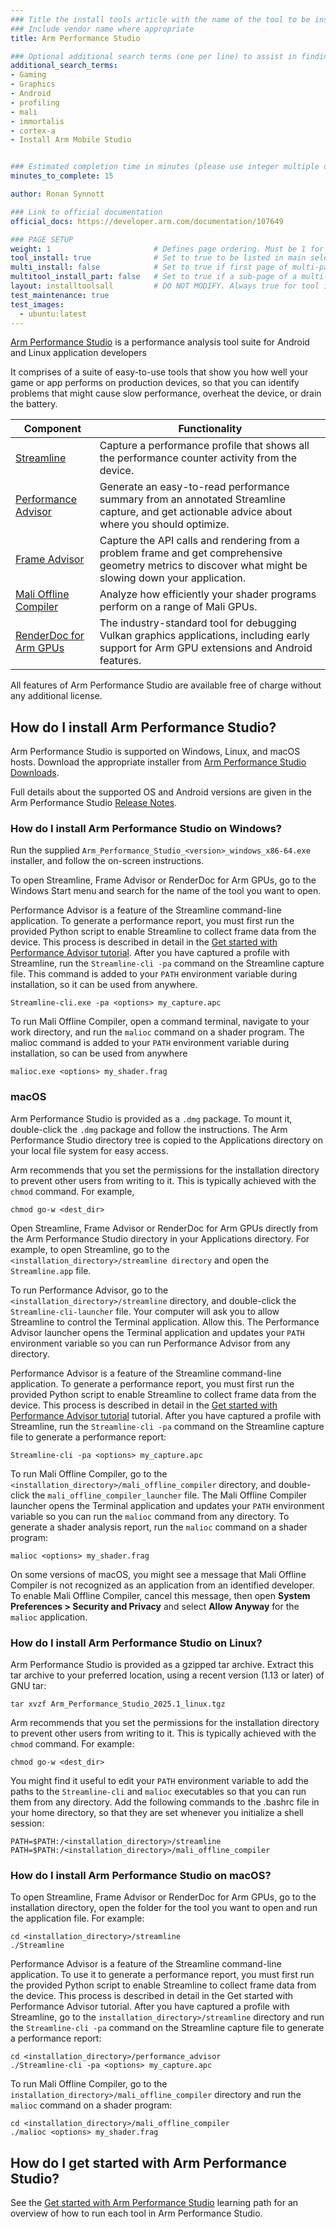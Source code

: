 ```yaml
---
### Title the install tools article with the name of the tool to be installed
### Include vendor name where appropriate
title: Arm Performance Studio

### Optional additional search terms (one per line) to assist in finding the article
additional_search_terms:
- Gaming
- Graphics
- Android
- profiling
- mali
- immortalis
- cortex-a
- Install Arm Mobile Studio


### Estimated completion time in minutes (please use integer multiple of 5)
minutes_to_complete: 15

author: Ronan Synnott

### Link to official documentation
official_docs: https://developer.arm.com/documentation/107649

### PAGE SETUP
weight: 1                       # Defines page ordering. Must be 1 for first (or only) page.
tool_install: true              # Set to true to be listed in main selection page, else false
multi_install: false            # Set to true if first page of multi-page article, else false
multitool_install_part: false   # Set to true if a sub-page of a multi-page article, else false
layout: installtoolsall         # DO NOT MODIFY. Always true for tool install articles
test_maintenance: true
test_images:
  - ubuntu:latest
---
```

[Arm Performance Studio](https://developer.arm.com/Tools%20and%20Software/Arm%20Performance%20Studio) is a performance analysis tool suite for Android and Linux application developers

It comprises of a suite of easy-to-use tools that show you how well your game or app performs on production devices, so that you can identify problems that might cause slow performance, overheat the device, or drain the battery.

| Component | Functionality |
|----------|-------------|
| [Streamline](https://developer.arm.com/Tools%20and%20Software/Streamline%20Performance%20Analyzer) | Capture a performance profile that shows all the performance counter activity from the device. |
| [Performance Advisor](https://developer.arm.com/Tools%20and%20Software/Performance%20Advisor) | Generate an easy-to-read performance summary from an annotated Streamline capture, and get actionable advice about where you should optimize. |
| [Frame Advisor](https://developer.arm.com/Tools%20and%20Software/Frame%20Advisor) | Capture the API calls and rendering from a problem frame and get comprehensive geometry metrics to discover what might be slowing down your application. |
| [Mali Offline Compiler](https://developer.arm.com/Tools%20and%20Software/Mali%20Offline%20Compiler) | Analyze how efficiently your shader programs perform on a range of Mali GPUs. |
| [RenderDoc for Arm GPUs](https://developer.arm.com/Tools%20and%20Software/RenderDoc%20for%20Arm%20GPUs) | The industry-standard tool for debugging Vulkan graphics applications, including early support for Arm GPU extensions and Android features. |


All features of Arm Performance Studio are available free of charge without any additional license.

## How do I install Arm Performance Studio?

Arm Performance Studio is supported on Windows, Linux, and macOS hosts. Download the appropriate installer from [Arm Performance Studio Downloads](https://developer.arm.com/Tools%20and%20Software/Arm%20Performance%20Studio#Downloads).

Full details about the supported OS and Android versions are given in the Arm Performance Studio [Release Notes](https://developer.arm.com/documentation/107649).

### How do I install Arm Performance Studio on Windows?

Run the supplied `Arm_Performance_Studio_<version>_windows_x86-64.exe` installer, and follow the on-screen instructions.

To open Streamline, Frame Advisor or RenderDoc for Arm GPUs, go to the Windows Start menu and search for the name of the tool you want to open.

Performance Advisor is a feature of the Streamline command-line application. To generate a performance report, you must first run the provided Python script to enable Streamline to collect frame data from the device. This process is described in detail in the [Get started with Performance Advisor tutorial](https://developer.arm.com/documentation/102478/latest). After you have captured a profile with Streamline, run the `Streamline-cli -pa` command on the Streamline capture file. This command is added to your `PATH` environment variable during installation, so it can be used from anywhere.

  ```console
  Streamline-cli.exe -pa <options> my_capture.apc
  ```

To run Mali Offline Compiler, open a command terminal, navigate to your work directory, and run the `malioc` command on a shader program. The malioc command is added to your `PATH` environment variable during installation, so can be used from anywhere

  ```console
  malioc.exe <options> my_shader.frag
  ```

### macOS

Arm Performance Studio is provided as a `.dmg` package. To mount it, double-click the `.dmg` package and follow the instructions. The Arm Performance Studio directory tree is copied to the Applications directory on your local file system for easy access.

Arm recommends that you set the permissions for the installation directory to prevent other users from writing to it. This is typically achieved with the `chmod` command. For example,

```
chmod go-w <dest_dir>
```

Open Streamline, Frame Advisor or RenderDoc for Arm GPUs directly from the Arm Performance Studio directory in your Applications directory. For example, to open Streamline, go to the `<installation_directory>/streamline directory` and open the `Streamline.app` file.

To run Performance Advisor, go to the `<installation_directory>/streamline` directory, and double-click the `Streamline-cli-launcher` file. Your computer will ask you to allow Streamline to control the Terminal application. Allow this. The Performance Advisor launcher opens the Terminal application and updates your `PATH` environment variable so you can run Performance Advisor from any directory.

Performance Advisor is a feature of the Streamline command-line application. To generate a performance report, you must first run the provided Python script to enable Streamline to collect frame data from the device. This process is described in detail in the [Get started with Performance Advisor tutorial](https://developer.arm.com/documentation/102478/latest) tutorial. After you have captured a profile with Streamline, run the `Streamline-cli -pa` command on the Streamline capture file to generate a performance report:

```
Streamline-cli -pa <options> my_capture.apc
```

To run Mali Offline Compiler, go to the `<installation_directory>/mali_offline_compiler` directory, and double-click the `mali_offline_compiler_launcher` file. The Mali Offline Compiler launcher opens the Terminal application and updates your `PATH` environment variable so you can run the `malioc` command from any directory. To generate a shader analysis report, run the `malioc` command on a shader program:

```
malioc <options> my_shader.frag
```

On some versions of macOS, you might see a message that Mali Offline Compiler is not recognized as an application from an identified developer. To enable Mali Offline Compiler, cancel this message, then open **System Preferences > Security and Privacy** and select **Allow Anyway** for the `malioc` application.

### How do I install Arm Performance Studio on Linux?

Arm Performance Studio is provided as a gzipped tar archive. Extract this tar archive to your preferred location, using a recent version (1.13 or later) of GNU tar:

```
tar xvzf Arm_Performance_Studio_2025.1_linux.tgz
```

Arm recommends that you set the permissions for the installation directory to prevent other users from writing to it. This is typically achieved with the `chmod` command. For example:

```
chmod go-w <dest_dir>
```

You might find it useful to edit your `PATH` environment variable to add the paths to the `Streamline-cli` and `malioc` executables so that you can run them from any directory. Add the following commands to the .bashrc file in your home directory, so that they are set whenever you initialize a shell session:

```
PATH=$PATH:/<installation_directory>/streamline
PATH=$PATH:/<installation_directory>/mali_offline_compiler
```

### How do I install Arm Performance Studio on macOS?

To open Streamline, Frame Advisor or RenderDoc for Arm GPUs, go to the installation directory, open the folder for the tool you want to open  and run the application file. For example:

```
cd <installation_directory>/streamline
./Streamline
```

Performance Advisor is a feature of the Streamline command-line application. To use it to generate a performance report, you must first run the provided Python script to enable Streamline to collect frame data from the device. This process is described in detail in the Get started with Performance Advisor tutorial. After you have captured a profile with Streamline, go to the `installation_directory>/streamline` directory and run the `Streamline-cli -pa` command on the Streamline capture file to generate a performance report:

```
cd <installation_directory>/performance_advisor
./Streamline-cli -pa <options> my_capture.apc
```

To run Mali Offline Compiler, go to the `installation_directory>/mali_offline_compiler` directory and run the `malioc` command on a shader program:

```
cd <installation_directory>/mali_offline_compiler
./malioc <options> my_shader.frag
```

## How do I get started with Arm Performance Studio?

See the [Get started with Arm Performance Studio](/learning-paths/mobile-graphics-and-gaming/ams/) learning path for an overview of how to run each tool in Arm Performance Studio.
